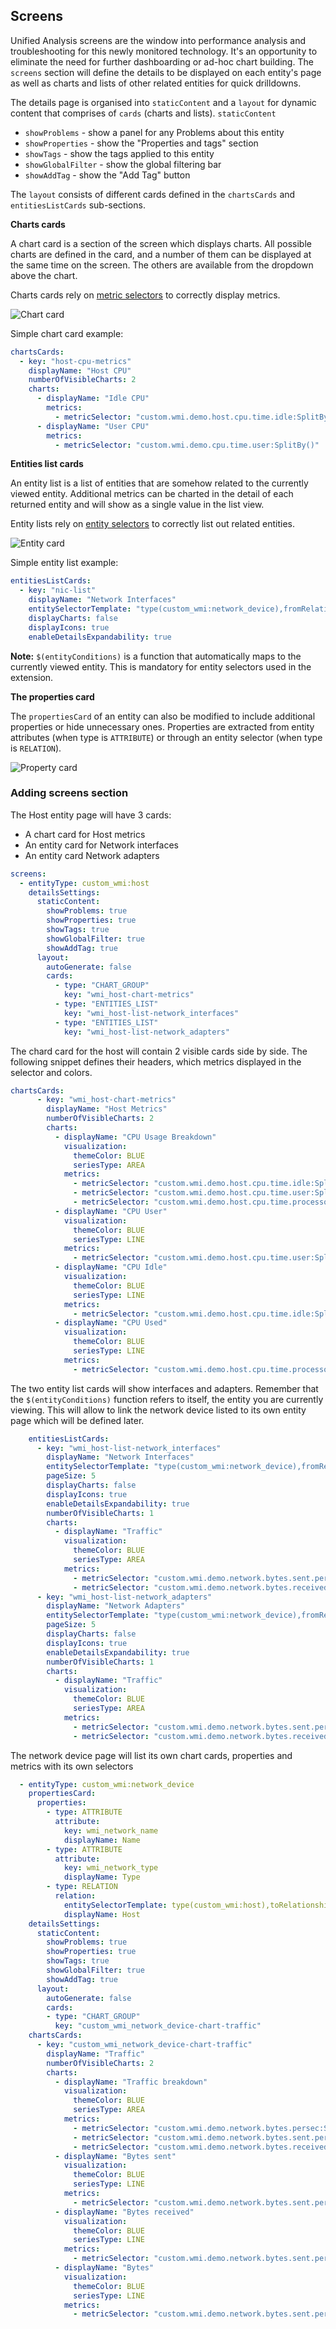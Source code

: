 ## Screens

Unified Analysis screens are the window into performance analysis and troubleshooting for this newly monitored technology. 
It's an opportunity to eliminate the need for further dashboarding or ad-hoc chart building. The `screens` section will 
define the details to be displayed on each entity's page as well as charts and lists of other related entities for quick 
drilldowns.

The details page is organised into `staticContent` and a `layout` for dynamic content that comprises of `cards` (charts 
and lists).
`staticContent`
* `showProblems` - show a panel for any Problems about this entity
* `showProperties` - show the "Properties and tags" section
* `showTags` - show the tags applied to this entity
* `showGlobalFilter` - show the global filtering bar
* `showAddTag` - show the "Add Tag" button

The `layout` consists of different cards defined in the `chartsCards` and `entitiesListCards` sub-sections.

**Charts cards**

A chart card is a section of the screen which displays charts. All possible charts are defined in the card, and a number of them can be displayed at the same time on the screen. The others are available from the dropdown above the chart.

Charts cards rely on [metric selectors](https://www.dynatrace.com/support/help/dynatrace-api/environment-api/metric-v2/metric-selector) to correctly display metrics.

![Chart card](../../../assets/images/05_wmi_chart_cards.png)

Simple chart card example:
```yaml
chartsCards:
  - key: "host-cpu-metrics"
    displayName: "Host CPU"
    numberOfVisibleCharts: 2
    charts:
      - displayName: "Idle CPU"
        metrics:
          - metricSelector: "custom.wmi.demo.host.cpu.time.idle:SplitBy()"
      - displayName: "User CPU"
        metrics:
          - metricSelector: "custom.wmi.demo.cpu.time.user:SplitBy()"

```

**Entities list cards**

An entity list is a list of entities that are somehow related to the currently viewed entity. Additional metrics can be charted in the detail of each returned entity and will show as a single value in the list view.

Entity lists rely on [entity selectors](https://www.dynatrace.com/support/help/dynatrace-api/environment-api/entity-v2/entity-selector) to correctly list out related entities.

![Entity card](../../../assets/images/05_wmi_entity_card.png)

Simple entity list example:
```yaml
entitiesListCards:
  - key: "nic-list"
    displayName: "Network Interfaces"
    entitySelectorTemplate: "type(custom_wmi:network_device),fromRelationships.runsOn($(entityConditions)),wmi_network_type(Interface)"
    displayCharts: false
    displayIcons: true
    enableDetailsExpandability: true
```

**Note:** `$(entityConditions)` is a function that automatically maps to the currently viewed entity. This is mandatory for entity selectors used in the extension.

**The properties card**

The `propertiesCard` of an entity can also be modified to include additional properties or hide unnecessary ones. Properties are extracted from entity attributes (when type is `ATTRIBUTE`) or through an entity selector (when type is `RELATION`).

![Property card](../../../assets/images/05_wmi_properties_card.png)

### Adding screens section

The Host entity page will have 3 cards:
* A chart card for Host metrics
* An entity card for Network interfaces
* An entity card Network adapters

```yaml
screens:
  - entityType: custom_wmi:host
    detailsSettings:
      staticContent:
        showProblems: true
        showProperties: true
        showTags: true
        showGlobalFilter: true
        showAddTag: true
      layout:
        autoGenerate: false
        cards:
          - type: "CHART_GROUP"
            key: "wmi_host-chart-metrics"
          - type: "ENTITIES_LIST"
            key: "wmi_host-list-network_interfaces"
          - type: "ENTITIES_LIST"
            key: "wmi_host-list-network_adapters"
```

The chard card for the host will contain 2 visible cards side by side. The following snippet defines their headers, which metrics displayed in the selector and colors.

```yaml
chartsCards:
      - key: "wmi_host-chart-metrics"
        displayName: "Host Metrics"
        numberOfVisibleCharts: 2
        charts:
          - displayName: "CPU Usage Breakdown"
            visualization:
              themeColor: BLUE
              seriesType: AREA
            metrics:
              - metricSelector: "custom.wmi.demo.host.cpu.time.idle:SplitBy()"
              - metricSelector: "custom.wmi.demo.host.cpu.time.user:SplitBy()"
              - metricSelector: "custom.wmi.demo.host.cpu.time.processor:SplitBy()"
          - displayName: "CPU User"
            visualization:
              themeColor: BLUE
              seriesType: LINE
            metrics:
              - metricSelector: "custom.wmi.demo.host.cpu.time.user:SplitBy()"
          - displayName: "CPU Idle"
            visualization:
              themeColor: BLUE
              seriesType: LINE
            metrics:
              - metricSelector: "custom.wmi.demo.host.cpu.time.idle:SplitBy()"
          - displayName: "CPU Used"
            visualization:
              themeColor: BLUE
              seriesType: LINE
            metrics:
              - metricSelector: "custom.wmi.demo.host.cpu.time.processor:SplitBy()"
```

The two entity list cards will show interfaces and adapters. Remember that the `$(entityConditions)` function refers to itself, the entity you are currently viewing. This will allow to link the network device listed to its own entity page which will be defined later.

```yaml
    entitiesListCards:
      - key: "wmi_host-list-network_interfaces"
        displayName: "Network Interfaces"
        entitySelectorTemplate: "type(custom_wmi:network_device),fromRelationships.runsOn($(entityConditions)),wmi_network_type(Interface)"
        pageSize: 5
        displayCharts: false
        displayIcons: true
        enableDetailsExpandability: true
        numberOfVisibleCharts: 1
        charts: 
          - displayName: "Traffic"
            visualization:
              themeColor: BLUE
              seriesType: AREA
            metrics:
              - metricSelector: "custom.wmi.demo.network.bytes.sent.persec:SplitBy()"
              - metricSelector: "custom.wmi.demo.network.bytes.received.persec:SplitBy()"
      - key: "wmi_host-list-network_adapters"
        displayName: "Network Adapters"
        entitySelectorTemplate: "type(custom_wmi:network_device),fromRelationships.runsOn($(entityConditions)),wmi_network_type(Adapter)"
        pageSize: 5
        displayCharts: false
        displayIcons: true
        enableDetailsExpandability: true
        numberOfVisibleCharts: 1
        charts: 
          - displayName: "Traffic"
            visualization:
              themeColor: BLUE
              seriesType: AREA
            metrics:
              - metricSelector: "custom.wmi.demo.network.bytes.sent.persec:SplitBy()"
              - metricSelector: "custom.wmi.demo.network.bytes.received.persec:SplitBy()"
```

The network device page will list its own chart cards, properties and metrics with its own selectors

```yaml
  - entityType: custom_wmi:network_device
    propertiesCard:
      properties:
        - type: ATTRIBUTE
          attribute:
            key: wmi_network_name
            displayName: Name
        - type: ATTRIBUTE
          attribute:
            key: wmi_network_type
            displayName: Type
        - type: RELATION
          relation:
            entitySelectorTemplate: type(custom_wmi:host),toRelationships.runsOn($(entityConditions))
            displayName: Host
    detailsSettings:
      staticContent:
        showProblems: true
        showProperties: true
        showTags: true
        showGlobalFilter: true
        showAddTag: true
      layout:
        autoGenerate: false
        cards:
        - type: "CHART_GROUP"
          key: "custom_wmi_network_device-chart-traffic"
    chartsCards:
      - key: "custom_wmi_network_device-chart-traffic"
        displayName: "Traffic"
        numberOfVisibleCharts: 2
        charts:
          - displayName: "Traffic breakdown"
            visualization:
              themeColor: BLUE
              seriesType: AREA
            metrics:
              - metricSelector: "custom.wmi.demo.network.bytes.persec:SplitBy()"
              - metricSelector: "custom.wmi.demo.network.bytes.sent.persec:SplitBy()"
              - metricSelector: "custom.wmi.demo.network.bytes.received.persec:SplitBy()"
          - displayName: "Bytes sent"
            visualization:
              themeColor: BLUE
              seriesType: LINE
            metrics:
              - metricSelector: "custom.wmi.demo.network.bytes.sent.persec:SplitBy()"
          - displayName: "Bytes received"
            visualization:
              themeColor: BLUE
              seriesType: LINE
            metrics:
              - metricSelector: "custom.wmi.demo.network.bytes.sent.persec:SplitBy()"
          - displayName: "Bytes"
            visualization:
              themeColor: BLUE
              seriesType: LINE
            metrics:
              - metricSelector: "custom.wmi.demo.network.bytes.sent.persec:SplitBy()"
```

